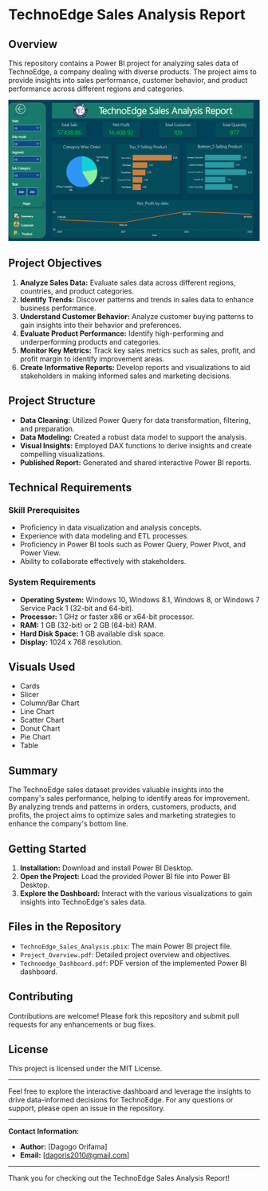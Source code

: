 # TechnoEdge Sales Analysis Report

## Overview
This repository contains a Power BI project for analyzing sales data of TechnoEdge, a company dealing with diverse products. The project aims to provide insights into sales performance, customer behavior, and product performance across different regions and categories.

![TechnoEdge Sales Dashboard](https://github.com/DagogoOrifama/Complete-Power-BI-Projects/blob/5fcec892609bd22ae6a2afe063d5759dfe85bb52/Power-BI-Sales-Analysis-Report/Dashboard_summary.png)


## Project Objectives
1. **Analyze Sales Data:** Evaluate sales data across different regions, countries, and product categories.
2. **Identify Trends:** Discover patterns and trends in sales data to enhance business performance.
3. **Understand Customer Behavior:** Analyze customer buying patterns to gain insights into their behavior and preferences.
4. **Evaluate Product Performance:** Identify high-performing and underperforming products and categories.
5. **Monitor Key Metrics:** Track key sales metrics such as sales, profit, and profit margin to identify improvement areas.
6. **Create Informative Reports:** Develop reports and visualizations to aid stakeholders in making informed sales and marketing decisions.

## Project Structure
- **Data Cleaning:** Utilized Power Query for data transformation, filtering, and preparation.
- **Data Modeling:** Created a robust data model to support the analysis.
- **Visual Insights:** Employed DAX functions to derive insights and create compelling visualizations.
- **Published Report:** Generated and shared interactive Power BI reports.

## Technical Requirements
### Skill Prerequisites
- Proficiency in data visualization and analysis concepts.
- Experience with data modeling and ETL processes.
- Proficiency in Power BI tools such as Power Query, Power Pivot, and Power View.
- Ability to collaborate effectively with stakeholders.

### System Requirements
- **Operating System:** Windows 10, Windows 8.1, Windows 8, or Windows 7 Service Pack 1 (32-bit and 64-bit).
- **Processor:** 1 GHz or faster x86 or x64-bit processor.
- **RAM:** 1 GB (32-bit) or 2 GB (64-bit) RAM.
- **Hard Disk Space:** 1 GB available disk space.
- **Display:** 1024 x 768 resolution.

## Visuals Used
- Cards
- Slicer
- Column/Bar Chart
- Line Chart
- Scatter Chart
- Donut Chart
- Pie Chart
- Table

## Summary
The TechnoEdge sales dataset provides valuable insights into the company's sales performance, helping to identify areas for improvement. By analyzing trends and patterns in orders, customers, products, and profits, the project aims to optimize sales and marketing strategies to enhance the company's bottom line.

## Getting Started
1. **Installation:** Download and install Power BI Desktop.
2. **Open the Project:** Load the provided Power BI file into Power BI Desktop.
3. **Explore the Dashboard:** Interact with the various visualizations to gain insights into TechnoEdge's sales data.

## Files in the Repository
- `TechnoEdge_Sales_Analysis.pbix`: The main Power BI project file.
- `Project_Overview.pdf`: Detailed project overview and objectives.
- `Technoedge_Dashboard.pdf`: PDF version of the implemented Power BI dashboard.

## Contributing
Contributions are welcome! Please fork this repository and submit pull requests for any enhancements or bug fixes.

## License
This project is licensed under the MIT License.

---

Feel free to explore the interactive dashboard and leverage the insights to drive data-informed decisions for TechnoEdge. For any questions or support, please open an issue in the repository.

---

**Contact Information:**
- **Author:** [Dagogo Orifama]
- **Email:** [dagoris2010@gmail.com]

---

Thank you for checking out the TechnoEdge Sales Analysis Report!
